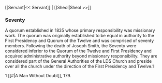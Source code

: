 [[Servant|<< Servant]]  |  [[Sheol|Sheol >>]]

### Seventy
A quorum established in 1835 whose primary responsibility was missionary work. The quorum was originally established to be equal in authority to the First Presidency and Quorum of the Twelve and was comprised of seventy members. Following the death of Joseph Smith, the Seventy were considered inferior to the Quorum of the Twelve and First Presidency and acquired administrative authority beyond missionary responsibility. They are considered part of the General Authorities of the LDS Church and preside over all the church under the direction of the First Presidency and Twelve.1



1
[[#|A Man Without Doubt]], 179.
